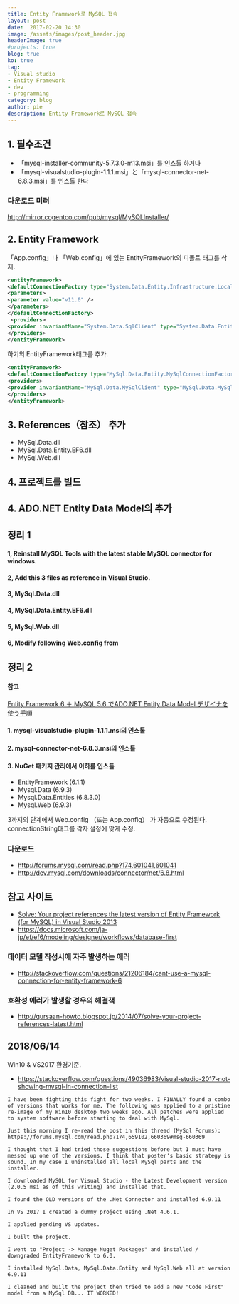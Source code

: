 ```yaml
---
title: Entity Framework로 MySQL 접속
layout: post
date:  2017-02-20 14:30
image: /assets/images/post_header.jpg
headerImage: true
#projects: true
blog: true
ko: true
tag:
- Visual studio
- Entity Framework
- dev
- programming
category: blog
author: pie
description: Entity Framework로 MySQL 접속
---
```


## 1. 필수조건

- 「mysql-installer-community-5.7.3.0-m13.msi」를 인스톨 하거나
- 「mysql-visualstudio-plugin-1.1.1.msi」と「mysql-connector-net-6.8.3.msi」를 인스톨 한다

### 다운로드 미러
http://mirror.cogentco.com/pub/mysql/MySQLInstaller/

## 2. Entity Framework

「App.config」나 「Web.config」에 있는 EntityFramework의 디폴트 태그를 삭제.

```xml
<entityFramework>   
<defaultConnectionFactory type="System.Data.Entity.Infrastructure.LocalDbConnectionFactory, EntityFramework">  
<parameters> 
<parameter value="v11.0" />  
</parameters>  
</defaultConnectionFactory>  
 <providers>  
<provider invariantName="System.Data.SqlClient" type="System.Data.Entity.SqlServer.SqlProviderServices, EntityFramework.SqlServer" />  
</providers>  
</entityFramework>
```


하기의 EntityFramework태그를 추가.

```xml
<entityFramework>  
<defaultConnectionFactory type="MySql.Data.Entity.MySqlConnectionFactory, MySql.Data.Entity.EF6" /> 
<providers>  
<provider invariantName="MySql.Data.MySqlClient" type="MySql.Data.MySqlClient.MySqlProviderServices, MySql.Data.Entity.EF6" />     
</providers>  
</entityFramework>
```

## 3. References（참조） 추가

- MySql.Data.dll
- MySql.Data.Entity.EF6.dll
- MySql.Web.dll

## 4. 프로젝트를 빌드
## 4. ADO.NET Entity Data Model의 추가

## 정리 1
#### 1, Reinstall MySQL Tools with the latest stable MySQL connector for windows.
#### 2, Add this 3 files as reference in Visual Studio.
#### 3, MySql.Data.dll
#### 4, MySql.Data.Entity.EF6.dll
#### 5, MySql.Web.dll
#### 6, Modify following Web.config from


## 정리 2

#### 참고
[Entity Framework 6 ＋ MySQL 5.6 でADO.NET Entity Data Model デザイナを使う手順](http://holidayprogramming.hatenablog.com/entry/2014/10/04/221739)

#### 1. mysql-visualstudio-plugin-1.1.1.msi의 인스톨
#### 2. mysql-connector-net-6.8.3.msi의 인스톨
#### 3. NuGet 패키지 관리에서 이하를 인스톨
- EntityFramework (6.1.1)
- Mysql.Data (6.9.3)<br>
- Mysql.Data.Entities (6.8.3.0)
- Mysql.Web (6.9.3)

3까지의 단계에서 Web.config （또는 App.config） 가 자동으로 수정된다.<br>
connectionString태그를 각자 설정에 맞게 수정.<br>

### 다운로드
- http://forums.mysql.com/read.php?174,601041,601041
- http://dev.mysql.com/downloads/connector/net/6.8.html


## 참고 사이트
- [Solve: Your project references the latest version of Entity Framework (for MySQL) in Visual Studio 2013](http://qursaan-howto.blogspot.jp/2014/07/solve-your-project-references-latest.html)
- https://docs.microsoft.com/ja-jp/ef/ef6/modeling/designer/workflows/database-first


### 데이터 모델 작성시에 자주 발생하는 에러
- http://stackoverflow.com/questions/21206184/cant-use-a-mysql-connection-for-entity-framework-6

### 호환성 에러가 발생할 경우의 해결책
- http://qursaan-howto.blogspot.jp/2014/07/solve-your-project-references-latest.html


## 2018/06/14 
Win10 & VS2017 환경기준.

- https://stackoverflow.com/questions/49036983/visual-studio-2017-not-showing-mysql-in-connection-list

```
I have been fighting this fight for two weeks. I FINALLY found a combo of versions that works for me. The following was applied to a pristine re-image of my Win10 desktop two weeks ago. All patches were applied to system software before starting to deal with MySql.

Just this morning I re-read the post in this thread (MySql Forums): https://forums.mysql.com/read.php?174,659102,660369#msg-660369

I thought that I had tried those suggestions before but I must have messed up one of the versions. I think that poster's basic strategy is sound. In my case I uninstalled all local MySql parts and the installer.

I downloaded MySQL for Visual Studio - the Latest Development version (2.0.5 msi as of this writing) and installed that.

I found the OLD versions of the .Net Connector and installed 6.9.11

In VS 2017 I created a dummy project using .Net 4.6.1.

I applied pending VS updates.

I built the project.

I went to "Project -> Manage Nuget Packages" and installed / downgraded EntityFramework to 6.0.

I installed MySql.Data, MySql.Data.Entity and MySql.Web all at version 6.9.11

I cleaned and built the project then tried to add a new "Code First" model from a MySql DB... IT WORKED!
```
